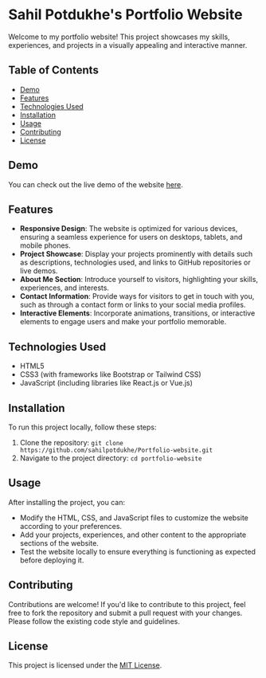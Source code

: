 # Sahil Potdukhe's Portfolio Website

Welcome to my portfolio website! This project showcases my skills, experiences, and projects in a visually appealing and interactive manner.

## Table of Contents

- [Demo](#demo)
- [Features](#features)
- [Technologies Used](#technologies-used)
- [Installation](#installation)
- [Usage](#usage)
- [Contributing](#contributing)
- [License](#license)

## Demo

You can check out the live demo of the website [here](https://sahilpotdukhe.github.io/Portfolio-website/).

## Features

- **Responsive Design**: The website is optimized for various devices, ensuring a seamless experience for users on desktops, tablets, and mobile phones.
- **Project Showcase**: Display your projects prominently with details such as descriptions, technologies used, and links to GitHub repositories or live demos.
- **About Me Section**: Introduce yourself to visitors, highlighting your skills, experiences, and interests.
- **Contact Information**: Provide ways for visitors to get in touch with you, such as through a contact form or links to your social media profiles.
- **Interactive Elements**: Incorporate animations, transitions, or interactive elements to engage users and make your portfolio memorable.

## Technologies Used

- HTML5
- CSS3 (with frameworks like Bootstrap or Tailwind CSS)
- JavaScript (including libraries like React.js or Vue.js)

## Installation

To run this project locally, follow these steps:

1. Clone the repository: `git clone https://github.com/sahilpotdukhe/Portfolio-website.git`
2. Navigate to the project directory: `cd portfolio-website`

## Usage

After installing the project, you can:

- Modify the HTML, CSS, and JavaScript files to customize the website according to your preferences.
- Add your projects, experiences, and other content to the appropriate sections of the website.
- Test the website locally to ensure everything is functioning as expected before deploying it.

## Contributing

Contributions are welcome! If you'd like to contribute to this project, feel free to fork the repository and submit a pull request with your changes. Please follow the existing code style and guidelines.

## License

This project is licensed under the [MIT License](LICENSE).
